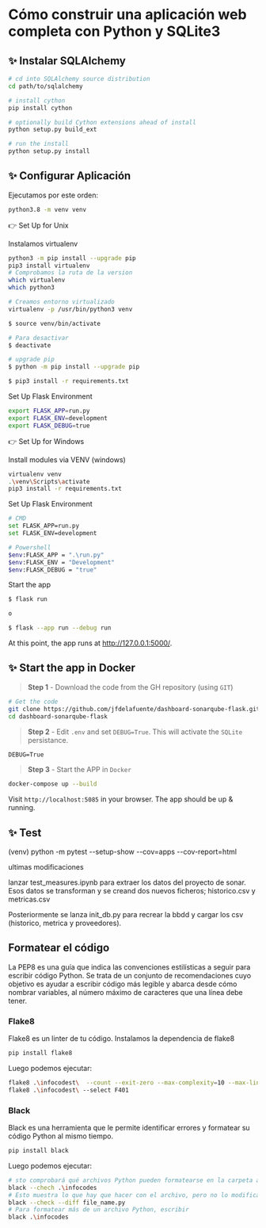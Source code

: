 # Cómo construir una aplicación web completa con Python y SQLite3

## ✨ Instalar SQLAlchemy

```bash
# cd into SQLAlchemy source distribution
cd path/to/sqlalchemy

# install cython
pip install cython

# optionally build Cython extensions ahead of install
python setup.py build_ext

# run the install
python setup.py install
```

## ✨ Configurar Aplicación

Ejecutamos por este orden:

```bash
python3.8 -m venv venv
```

👉 Set Up for Unix

Instalamos virtualenv
```bash
python3 -m pip install --upgrade pip
pip3 install virtualenv
# Comprobamos la ruta de la version
which virtualenv
which python3
```
```bash
# Creamos entorno virtualizado
virtualenv -p /usr/bin/python3 venv

$ source venv/bin/activate

# Para desactivar
$ deactivate

# upgrade pip
$ python -m pip install --upgrade pip

$ pip3 install -r requirements.txt
```

Set Up Flask Environment

```bash
export FLASK_APP=run.py
export FLASK_ENV=development
export FLASK_DEBUG=true
```

👉 Set Up for Windows

Install modules via VENV (windows)

```bash
virtualenv venv
.\venv\Scripts\activate
pip3 install -r requirements.txt
```

Set Up Flask Environment

```bash
# CMD
set FLASK_APP=run.py
set FLASK_ENV=development

# Powershell
$env:FLASK_APP = ".\run.py"
$env:FLASK_ENV = "Development"
$env:FLASK_DEBUG = "true"
```

Start the app

```bash
$ flask run

o

$ flask --app run --debug run
```

At this point, the app runs at http://127.0.0.1:5000/.

## ✨ Start the app in Docker

> **Step 1** - Download the code from the GH repository (using `GIT`) 

```bash
# Get the code
git clone https://github.com/jfdelafuente/dashboard-sonarqube-flask.git
cd dashboard-sonarqube-flask
```

> **Step 2** - Edit `.env` and set `DEBUG=True`. This will activate the `SQLite` persistance.

```txt
DEBUG=True
```

> **Step 3** - Start the APP in `Docker`

```bash
docker-compose up --build 
```

Visit `http://localhost:5085` in your browser. The app should be up & running.

## ✨ Test

(venv) python -m pytest --setup-show --cov=apps --cov-report=html

ultimas modificaciones

lanzar test_measures.ipynb para extraer los datos del proyecto de sonar.
Esos datos se transforman y se creand dos nuevos ficheros; historico.csv y metricas.csv

Posteriormente se lanza init_db.py para recrear la bbdd y cargar los csv (historico, metrica y proveedores).

## Formatear el código

La PEP8 es una guía que indica las convenciones estilísticas a seguir para escribir código Python. Se trata de un conjunto de recomendaciones cuyo objetivo es ayudar a escribir código más legible y abarca desde cómo nombrar variables, al número máximo de caracteres que una línea debe tener.

### Flake8

Flake8 es un linter de tu código. Instalamos la dependencia de flake8

```bash
pip install flake8
```

Luego podemos ejecutar:

```bash
flake8 .\infocodest\  --count --exit-zero --max-complexity=10 --max-line-length=127 --statistics
flake8 .\infocodest\ --select F401
```

### Black

Black es una herramienta que le permite identificar errores y formatear su código Python al mismo tiempo.

```bash
pip install black
```

Luego podemos ejecutar:

```bash
# sto comprobará qué archivos Python pueden formatearse en la carpeta actual (pero en realidad no modifica el archivo Python).
black --chech .\infocodes
# Esto muestra lo que hay que hacer con el archivo, pero no lo modifica.
black --check --diff file_name.py
# Para formatear más de un archivo Python, escribir
black .\infocodes
```
